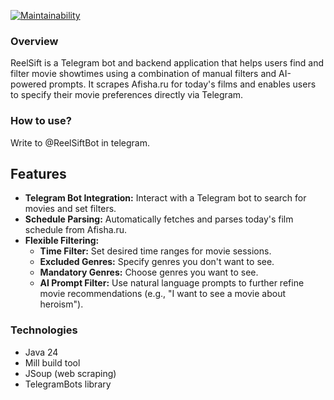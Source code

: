 [![Maintainability](https://qlty.sh/badges/898c8a2a-8894-4261-9f4a-0d8919ebdf1a/maintainability.svg)](https://qlty.sh/gh/GingerYouth/projects/reelsift)

### Overview
ReelSift is a Telegram bot and backend application that helps users find and filter movie showtimes using a combination of manual filters and AI-powered prompts. It scrapes Afisha.ru for today's films and enables users to specify their movie preferences directly via Telegram.

### How to use?
Write to @ReelSiftBot in telegram.

## Features
- **Telegram Bot Integration:** Interact with a Telegram bot to search for movies and set filters.
- **Schedule Parsing:** Automatically fetches and parses today's film schedule from Afisha.ru.
- **Flexible Filtering:**
    - **Time Filter:** Set desired time ranges for movie sessions.
    - **Excluded Genres:** Specify genres you don't want to see.
    - **Mandatory Genres:** Choose genres you want to see.
    - **AI Prompt Filter:** Use natural language prompts to further refine movie recommendations (e.g., "I want to see a movie about heroism").

### Technologies
- Java 24
- Mill build tool
- JSoup (web scraping)
- TelegramBots library